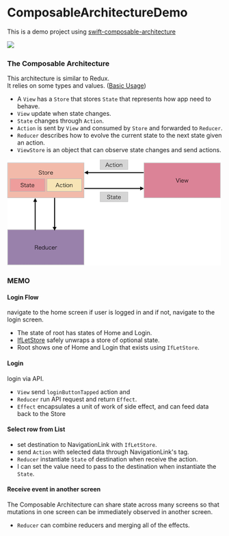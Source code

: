 # ComposableArchitectureDemo
This is a demo project using [swift-composable-architecture](https://github.com/pointfreeco/swift-composable-architecture)

<img src="demo.gif" width="250"/>

### The Composable Architecture
This architecture is similar to Redux.<br>
It relies on some types and values.
([Basic Usage](https://github.com/pointfreeco/swift-composable-architecture#basic-usage))

* A `View` has a `Store` that stores `State` that represents how app need to behave.
* `View` update when state changes.
* `State` changes through `Action`.
* `Action` is sent by `View` and consumed by `Store` and forwarded to `Reducer`.
* `Reducer` describes how to evolve the current state to the next state given an action.
* `ViewStore` is an object that can observe state changes and send actions.

![image](image.png)

### MEMO

#### Login Flow
navigate to the home screen if user is logged in and if not, navigate to the login screen.
* The state of root has states of Home and Login.
* [IfLet​Store](https://pointfreeco.github.io/swift-composable-architecture/IfLetStore/) safely unwraps a store of optional state.
* Root shows one of Home and Login that exists using `IfLet​Store`.

#### Login
login via API.
* `View` send `loginButtonTapped` action and
* `Reducer` run API request and return `Effect`.
* `Effect` encapsulates a unit of work of side effect, and can feed data back to the Store

#### Select row from List
* set destination to NavigationLink with `IfLet​Store`.
* send `Action` with selected data through NavigationLink's tag.
* `Reducer` instantiate `State` of destination when receive the action.
* I can set the value need to pass to the destination when instantiate the `State`.

#### Receive event in another screen
The Composable Architecture can share state across many screens so that mutations in one screen can be immediately observed in another screen.
* `Reducer` can combine reducers and merging all of the effects.
